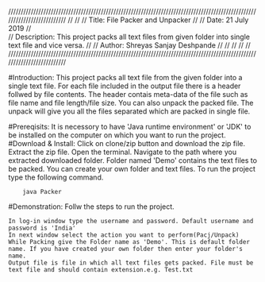 //////////////////////////////////////////////////////////////////////////////////////////////////////////////////////////
//															//
//	Title:		File Packer and Unpacker									//
//	Date:		21 July 2019										        //	
//	Description:	This project packs all text files from given folder into single text file and vice versa.	//
//	Author:		Shreyas Sanjay Deshpande									//
//															//
//															//
//////////////////////////////////////////////////////////////////////////////////////////////////////////////////////////

#Introduction:
	This project packs all text file from the given folder into a single text file. For each file included in the 
output file there is a header follwed by file contents. The header contais meta-data of the file such as file name
and file length/file size.  You can also unpack the packed file. The unpack will give you all the files separated 
which are packed in single file.

#Prereqisits:
	It is necessory to have 'Java runtime environment' or 'JDK' to be installed on the computer on which you want to run the project.
#Download & Install:
	Click on  clone/zip button and download the zip file. 
	Extract the zip file.
	Open the terminal.
	Navigate to the path where you extracted downloaded folder.
	Folder named 'Demo' contains the text files to be packed. You can create your own folder and text files.
	To run the project  type the following command. 

		java Packer

#Demonstration:
	Follw the steps to run the project.

	In log-in window type the username and password. Default username and password is 'India'
	In next window select the action you want to perform(Pacj/Unpack)
	While Packing give the Folder name as 'Demo'. This is default folder name. If you have created your own folder then enter your folder's name. 
	Output file is file in which all text files gets packed. File must be text file and should contain extension.e.g. Test.txt
	 
